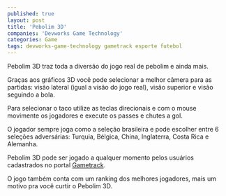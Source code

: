```yaml
---
published: true
layout: post
title: 'Pebolim 3D'
companies: 'Devworks Game Technology'
categories: Game
tags: devworks-game-technology gametrack esporte futebol
---
```

Pebolim 3D traz toda a diversão do jogo real de pebolim e ainda mais.

Graças aos gráficos 3D você pode selecionar a melhor câmera para as partidas: visão lateral (igual a visão do jogo real), visão superior e visão seguindo a bola.

Para selecionar o taco utilize as teclas direcionais e com o mouse movimente os jogadores e execute os passes e chutes a gol.

O jogador sempre joga como a seleção brasileira e pode escolher entre 6 seleções adversárias: Turquia, Bélgica, China, Inglaterra, Costa Rica e Alemanha.

Pebolim 3D pode ser jogado a qualquer momento pelos usuários cadastrados no portal [Gametrack](http://www.gametrack.com.br).

O jogo também conta com um ranking dos melhores jogadores, mais um motivo pra você curtir o Pebolim 3D.